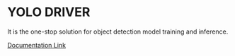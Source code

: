 # YOLO DRIVER

It is the one-stop solution for object detection model training and inference. 

[Documentation Link](https://bigvisionai.github.io/yolodriver/)
